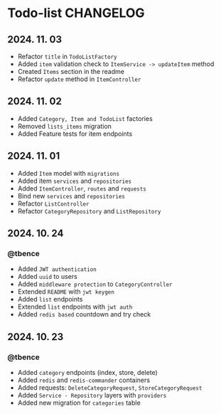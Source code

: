 # Todo-list CHANGELOG

## 2024. 11. 03
- Refactor `title` in `TodoListFactory`
- Added `item` validation check to `ItemService -> updateItem` method
- Created `Items` section in the readme
- Refactor `update` method in `ItemController`

## 2024. 11. 02
- Added `Category, Item and TodoList` factories
- Removed `lists_items` migration
- Added Feature tests for item endpoints

## 2024. 11. 01
- Added `Item` model with `migrations`
- Added item `services` and `repositories`
- Added `ItemController`, `routes` and `requests`
- Bind new `services` and `repositories`
- Refactor `ListController`
- Refactor `CategoryRepository` and `ListRepository`

## 2024. 10. 24
### @tbence
- Added `JWT authentication`
- Added `uuid` to users
- Added `middleware protection` to `CategoryController`
- Extended `README` with `jwt keygen`
- Added `list` endpoints
- Extended `list` endpoints with `jwt auth`
- Added `redis based` countdown and try check

## 2024. 10. 23
### @tbence
- Added `category` endpoints (index, store, delete)
- Added `redis` and `redis-commander` containers
- Added requests: `DeleteCategoryRequest`, `StoreCategoryRequest`
- Added `Service - Repository` layers with `providers`
- Added new migration for `categories` table
